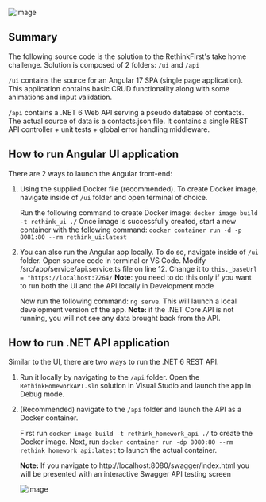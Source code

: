 ![image](https://github.com/sjaricenco/rethink_challenge_solved/assets/85944475/2bdab17e-8d3d-4cb2-abdd-78c38db53b71)

## Summary ##

The following source code is the solution to the RethinkFirst's take home challenge. Solution is composed of 2 folders: `/ui` and `/api`

`/ui` contains the source for an Angular 17 SPA (single page application). This application contains basic CRUD functionality along with some animations and input validation.

`/api` contains a .NET 6 Web API serving a pseudo database of contacts. The actual source of data is a contacts.json file. It contains a single REST API controller + unit tests + global error handling middleware. 

## How to run Angular UI application ##

There are 2 ways to launch the Angular front-end:

1) Using the supplied Docker file (recommended). To create Docker image, navigate inside of `/ui` folder and open terminal of choice.

   Run the following command to create Docker image: `docker image build -t rethink_ui ./`
   Once image is successfully created, start a new container with the following command: `docker container run -d -p 8081:80 --rm rethink_ui:latest`

2) You can also run the Angular app locally. To do so, navigate inside of `/ui` folder. Open source code in terminal or VS Code. Modify /src/app/service/api.service.ts file on line 12.
   Change it to `this._baseUrl = "https://localhost:7264/`
   **Note**: you need to do this only if you want to run both the UI and the API locally in Development mode

   Now run the following command: `ng serve`. This will launch a local development version of the app.
   **Note:** if the .NET Core API is not running, you will not see any data brought back from the API.

## How to run .NET API application ##

Similar to the UI, there are two ways to run the .NET 6 REST API.

1) Run it locally by navigating to the `/api` folder. Open the `RethinkHomeworkAPI.sln` solution in Visual Studio and launch the app in Debug mode.
2) (Recommended) navigate to the `/api` folder and launch the API as a Docker container.

   First run `docker image build -t rethink_homework_api ./` to create the Docker image. Next, run `docker container run -dp 8080:80 --rm rethink_homework_api:latest` to launch the actual container.

   **Note:** If you navigate to http://localhost:8080/swagger/index.html you will be presented with an interactive Swagger API testing screen

   ![image](https://github.com/sjaricenco/rethink_challenge_solved/assets/85944475/a13a159d-81a6-4e63-a3a4-4565bd506eb4)

